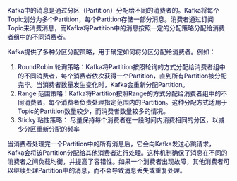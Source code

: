 <font style="color:rgb(5, 7, 59);">Kafka中的消息是通过分区（Partition）分配给不同的消费者的。Kafka将每个Topic划分为多个Partition，每个Partition存储一部分消息。消费者通过订阅Topic来消费消息，而Kafka将Partition中的消息按照一定的分配策略分配给消费者组中的不同消费者。</font>

<font style="color:rgb(5, 7, 59);">Kafka提供了多种分区分配策略，用于确定如何将分区分配给消费者。例如：</font>

1. <font style="color:rgb(5, 7, 59);">RoundRobin 轮询策略：Kafka将Partition按照轮询的方式分配给消费者组中的不同消费者，每个消费者依次获得一个Partition，直到所有Partition被分配完毕。当消费者数量发生变化时，Kafka会重新分配Partition。</font>
2. <font style="color:rgb(5, 7, 59);">Range 范围策略：Kafka将Partition按照Range的方式分配给消费者组中的不同消费者，每个消费者负责处理指定范围内的Partition。这种分配方式适用于Topic的Partition数量较少，而消费者数量较多的情况。</font>
3. <font style="color:rgb(5, 7, 59);">Sticky 粘性策略： 尽量保持每个消费者在一段时间内消费相同的分区，以减少分区重新分配的频率</font>

<font style="color:rgb(5, 7, 59);">当消费者处理完一个Partition中的所有消息后，它会向Kafka发送心跳请求，Kafka会将该Partition分配给其他消费者进行处理。这种机制确保了消息在不同的消费者之间负载均衡，并提高了容错性。如果一个消费者出现故障，其他消费者可以继续处理Partition中的消息，而不会导致消息丢失或重复处理。</font>

